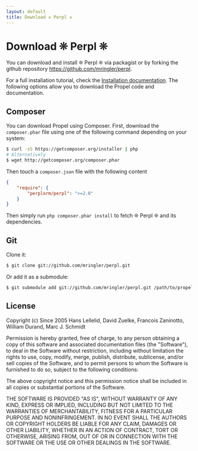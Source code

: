 ```yaml
---
layout: default
title: Download ❊ Perpl ❊
---
```


# Download ❊ Perpl ❊ #

You can download and install ❊ Perpl ❊ via packagist or by forking the github repository <https://github.com/mringler/perpl>.

For a full installation tutorial, check the [Installation documentation](documentation/01-installation). The following options allow you to download the Propel code and documentation.

## Composer ##

You can download Propel using Composer. First, download the `composer.phar` file using one of the following command depending on your system:

```bash
$ curl -sS https://getcomposer.org/installer | php
# Alternatively
$ wget http://getcomposer.org/composer.phar
```

Then touch a `composer.json` file with the following content

```json
{
    "require": {
        "perplorm/perpl": ">=2.0"
    }
}
```

Then simply run `php composer.phar install` to fetch ❊ Perpl ❊ and its dependencies.

## Git ##

Clone it:

```bash
$ git clone git://github.com/mringler/perpl.git
```

Or add it as a submodule:

```bash
$ git submodule add git://github.com/mringler/perpl.git /path/to/propel
```


## License ##

Copyright (c) Since 2005 Hans Lellelid, David Zuelke, Francois Zaninotto, William
Durand, Marc J. Schmidt

Permission is hereby granted, free of charge, to any person obtaining a copy
of this software and associated documentation files (the "Software"), to deal
in the Software without restriction, including without limitation the rights
to use, copy, modify, merge, publish, distribute, sublicense, and/or sell
copies of the Software, and to permit persons to whom the Software is
furnished to do so, subject to the following conditions:

The above copyright notice and this permission notice shall be included in
all copies or substantial portions of the Software.

THE SOFTWARE IS PROVIDED "AS IS", WITHOUT WARRANTY OF ANY KIND, EXPRESS OR
IMPLIED, INCLUDING BUT NOT LIMITED TO THE WARRANTIES OF MERCHANTABILITY,
FITNESS FOR A PARTICULAR PURPOSE AND NONINFRINGEMENT. IN NO EVENT SHALL THE
AUTHORS OR COPYRIGHT HOLDERS BE LIABLE FOR ANY CLAIM, DAMAGES OR OTHER
LIABILITY, WHETHER IN AN ACTION OF CONTRACT, TORT OR OTHERWISE, ARISING FROM,
OUT OF OR IN CONNECTION WITH THE SOFTWARE OR THE USE OR OTHER DEALINGS IN
THE SOFTWARE.
